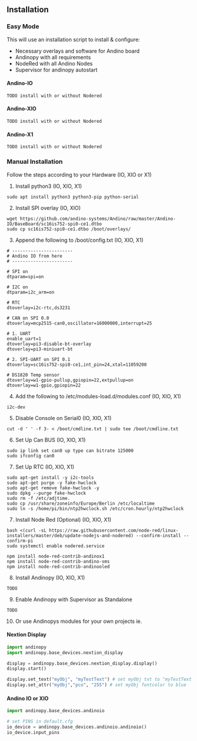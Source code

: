 ## Installation

### Easy Mode
This will use an installation script to install & configure:
  - Necessary overlays and software for Andino board
  - Andinopy with all requirements
  - NodeRed with all Andino Nodes
  - Supervisor for andinopy autostart
  
#### Andino-IO
```shell
TODO install with or without Nodered
```
#### Andino-XIO
```shell
TODO install with or without Nodered
```
#### Andino-X1
```shell
TODO install with or without Nodered
```

### Manual Installation
Follow the steps according to your Hardware (IO, XIO or X1)

1. Install python3 (IO, XIO, X1)
```shell
sudo apt install python3 python3-pip python-serial
```

2. Install SPI overlay (IO, XIO)
```shell
wget https://github.com/andino-systems/Andino/raw/master/Andino-IO/BaseBoard/sc16is752-spi0-ce1.dtbo
sudo cp sc16is752-spi0-ce1.dtbo /boot/overlays/
```

3. Append the following to /boot/config.txt (IO, XIO, X1)
```shell
# -----------------------
# Andino IO from here
# -----------------------

# SPI on
dtparam=spi=on

# I2C on
dtparam=i2c_arm=on

# RTC
dtoverlay=i2c-rtc,ds3231

# CAN on SPI 0.0
dtoverlay=mcp2515-can0,oscillator=16000000,interrupt=25

# 1. UART
enable_uart=1
dtoverlay=pi3-disable-bt-overlay
dtoverlay=pi3-miniuart-bt

# 2. SPI-UART on SPI 0.1
dtoverlay=sc16is752-spi0-ce1,int_pin=24,xtal=11059200

# DS1820 Temp sensor
dtoverlay=w1-gpio-pullup,gpiopin=22,extpullup=on
dtoverlay=w1-gpio,gpiopin=22
```
4. Add the following to /etc/modules-load.d/modules.conf (IO, XIO, X1)
```shell
i2c-dev
```
5. Disable Console on Serial0 (IO, XIO, X1)
```shell
cut -d ' ' -f 3- < /boot/cmdline.txt | sudo tee /boot/cmdline.txt
```

6. Set Up Can BUS (IO, XIO, X1)
```shell
sudo ip link set can0 up type can bitrate 125000
sudo ifconfig can0
```

7. Set Up RTC (IO, XIO, X1)
```shell
sudo apt-get install -y i2c-tools
sudo apt-get purge -y fake-hwclock
sudo apt-get remove fake-hwclock -y 
sudo dpkg --purge fake-hwclock 
sudo rm -f /etc/adjtime.
sudo cp /usr/share/zoneinfo/Europe/Berlin /etc/localtime
sudo ln -s /home/pi/bin/ntp2hwclock.sh /etc/cron.hourly/ntp2hwclock
```

7. Install Node Red (Optional) (IO, XIO, X1)
```shell
bash <(curl -sL https://raw.githubusercontent.com/node-red/linux-installers/master/deb/update-nodejs-and-nodered) --confirm-install --confirm-pi
sudo systemctl enable nodered.service

npm install node-red-contrib-andinox1
npm install node-red-contrib-andino-sms
npm install node-red-contrib-andinooled
```

8. Install Andinopy (IO, XIO, X1)
```shell
TODO
```

9. Enable Andinopy with Supervisor as Standalone
```shell
TODO
```

10. Or use Andinopys modules for your own projects ie.

#### Nextion Display
```python
import andinopy
import andinopy.base_devices.nextion_display

display = andinopy.base_devices.nextion_display.display()
display.start()

display.set_text("myObj", "myTestText") # set myObj txt to "myTestText
display.set_attr("myObj","pco", "255") # set myObj fontcolor to blue
```

#### Andino IO or XIO
```python
import andinopy.base_devices.andinoio

# set PINS in default.cfg
io_device = andinopy.base_devices.andinoio.andinoio()
io_device.input_pins
```